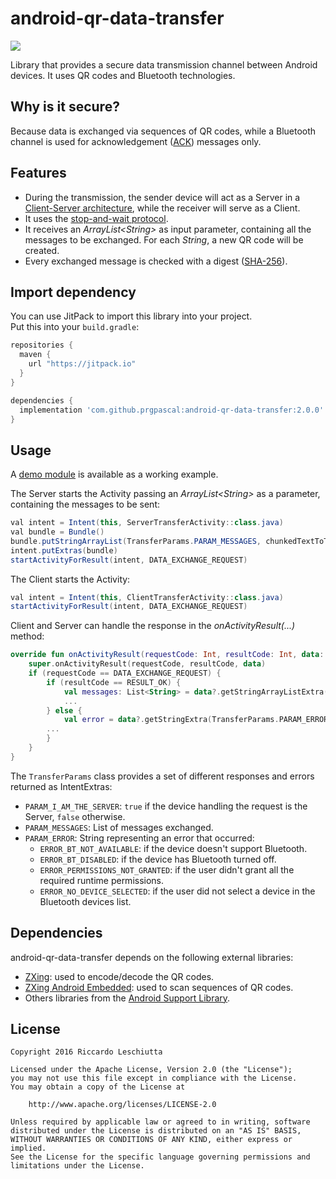# android-qr-data-transfer
[![](https://jitpack.io/v/prgpascal/android-qr-data-transfer.svg)](https://jitpack.io/#prgpascal/android-qr-data-transfer)

Library that provides a secure data transmission channel between Android devices. It uses QR codes and Bluetooth technologies. 

## Why is it secure?
Because data is exchanged via sequences of QR codes, while a Bluetooth channel is used for acknowledgement ([ACK](https://en.wikipedia.org/wiki/Acknowledgement_(data_networks))) messages only. 

## Features
* During the transmission, the sender device will act as a Server in a [Client-Server architecture](https://en.wikipedia.org/wiki/Client%E2%80%93server_model), while the receiver will serve as a Client.
* It uses the [stop-and-wait protocol](https://en.wikipedia.org/wiki/Stop-and-wait_ARQ).
* It receives an *ArrayList\<String>* as input parameter, containing all the messages to be exchanged. For each *String*, a new QR code will be created.
* Every exchanged message is checked with a digest ([SHA-256](https://en.wikipedia.org/wiki/SHA-2)).

## Import dependency
You can use JitPack to import this library into your project.   
Put this into your `build.gradle`:

```groovy
repositories {
  maven {
    url "https://jitpack.io"
  }
}

dependencies {
  implementation 'com.github.prgpascal:android-qr-data-transfer:2.0.0'
}
```

## Usage
A [demo module](/demo) is available as a working example.

The Server starts the Activity passing an *ArrayList\<String>* as a parameter, containing the messages to be sent:
```java
val intent = Intent(this, ServerTransferActivity::class.java)
val bundle = Bundle()
bundle.putStringArrayList(TransferParams.PARAM_MESSAGES, chunkedTextToTransfer)
intent.putExtras(bundle)
startActivityForResult(intent, DATA_EXCHANGE_REQUEST)
```
The Client starts the Activity:
```java
val intent = Intent(this, ClientTransferActivity::class.java)
startActivityForResult(intent, DATA_EXCHANGE_REQUEST)
```
Client and Server can handle the response in the *onActivityResult(...)* method:
```kotlin
override fun onActivityResult(requestCode: Int, resultCode: Int, data: Intent?) {
    super.onActivityResult(requestCode, resultCode, data)
    if (requestCode == DATA_EXCHANGE_REQUEST) {
        if (resultCode == RESULT_OK) {
            val messages: List<String> = data?.getStringArrayListExtra(TransferParams.PARAM_MESSAGES) ?: emptyList()
            ...
        } else {
            val error = data?.getStringExtra(TransferParams.PARAM_ERROR)
	    ...
        }
    }
}
```
The `TransferParams` class provides a set of different responses and errors returned as IntentExtras:
- `PARAM_I_AM_THE_SERVER`: `true` if the device handling the request is the Server, `false` otherwise.
- `PARAM_MESSAGES`: List<String> of messages exchanged.
- `PARAM_ERROR`: String representing an error that occurred:
	- `ERROR_BT_NOT_AVAILABLE`: if the device doesn't support Bluetooth.
	- `ERROR_BT_DISABLED`: if the device has Bluetooth turned off.
	- `ERROR_PERMISSIONS_NOT_GRANTED`: if the user didn't grant all the required runtime permissions.
	- `ERROR_NO_DEVICE_SELECTED`: if the user did not select a device in the Bluetooth devices list.

## Dependencies
android-qr-data-transfer depends on the following external libraries:
* [ZXing](https://github.com/zxing/zxing): used to encode/decode the QR codes.
* [ZXing Android Embedded](https://github.com/journeyapps/zxing-android-embedded): used to scan sequences of QR codes.
* Others libraries from the [Android Support Library](http://developer.android.com/tools/support-library/index.html).

## License
	Copyright 2016 Riccardo Leschiutta

	Licensed under the Apache License, Version 2.0 (the "License");
	you may not use this file except in compliance with the License.
	You may obtain a copy of the License at
	
		http://www.apache.org/licenses/LICENSE-2.0

	Unless required by applicable law or agreed to in writing, software
	distributed under the License is distributed on an "AS IS" BASIS,
	WITHOUT WARRANTIES OR CONDITIONS OF ANY KIND, either express or implied.
	See the License for the specific language governing permissions and
	limitations under the License.
